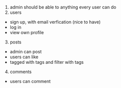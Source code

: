 1. admin should be able to anything every user can do
2. users
  - sign up, with email verfication (nice to have)
  - log in
  - view own profile
3. posts
  - admin can post
  - users can like
  - tagged with tags and filter with tags
4. comments
  - users can comment